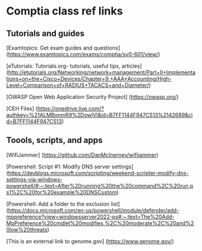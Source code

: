 # Comptia class ref links

## Tutorials and guides
[Examtopics: Get exam guides and questions] (https://www.examtopics.com/exams/comptia/sy0-601/view/)

[eTutorials: Tutorials.org- tutorials, useful tips, articles] (http://etutorials.org/Networking/network+management/Part+II+Implementations+on+the+Cisco+Devices/Chapter+9.+AAA+Accounting/High-Level+Comparison+of+RADIUS+TACACS+and+Diameter/)

[OWASP Open Web Application Security Project] (https://owasp.org/)

[CEH Files] (https://onedrive.live.com/?authkey=%21ALMBonmR9%2DowlVI&id=B7FF1144F947C513%2142689&cid=B7FF1144F947C513)

## Toools, scripts, and apps

[WifiJammer] (https://github.com/DanMcInerney/wifijammer)

[Powershell: Script #1: Modify DNS server settings] (https://devblogs.microsoft.com/scripting/weekend-scripter-modify-dns-settings-via-windows-powershell/#:~:text=After%20running%20the%20command%2C%20run,ps1%2C%20for%20example%20DNSCustom)

[Powershell: Add a folder to the exclusion list] (https://docs.microsoft.com/en-us/powershell/module/defender/add-mppreference?view=windowsserver2022-ps#:~:text=The%20Add-MpPreference%20cmdlet%20modifies,%2C%20moderate%2C%20and%20low%20threats)

[This is an external link to genome.gov] (https://www.genome.gov/)
